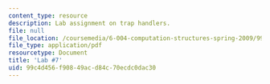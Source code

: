 ```yaml
---
content_type: resource
description: Lab assignment on trap handlers.
file: null
file_location: /coursemedia/6-004-computation-structures-spring-2009/99c4d456f90849acd84c70ecdc0dac30_MIT6_004s09_lab07.pdf
file_type: application/pdf
resourcetype: Document
title: 'Lab #7'
uid: 99c4d456-f908-49ac-d84c-70ecdc0dac30
---
```


